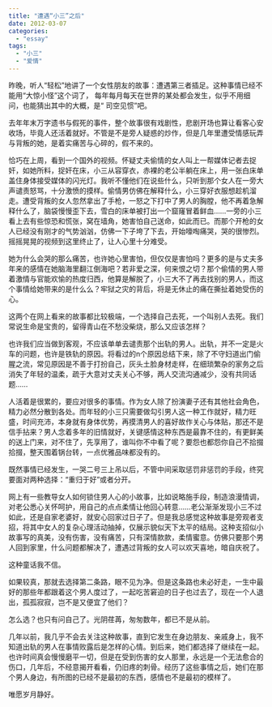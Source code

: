 ```yaml
---
title: "遭遇“小三”之后"
date: 2012-03-07
categories: 
  - "essay"
tags: 
  - "小三"
  - "爱情"
---
```


昨晚，听人“轻松”地讲了一个女性朋友的故事：遭遇第三者插足。这种事情已经不能用“大惊小怪”这个词了， 每年每月每天在世界的某处都会发生，似乎不用细问，也能猜出其中的大概，是“ 司空见惯”吧。

去年年末万字遗书与假死的事件，整个故事很有戏剧性，悲剧开场也算让看客心安收场，毕竟人还活着就好。不管是不是旁人疑惑的炒作，但是几年里遭受情感玩弄与背叛的她，是着实痛苦与心碎的，假不来的。

恰巧在上周，看到一个国外的视频。怀疑丈夫偷情的女人叫上一帮媒体记者去捉奸，如她所料，捉奸在床，小三从容穿衣，赤裸的老公半躺在床上，用一张白床单盖住身体接受媒体的闪光灯。我听不懂他们在说些什么，只听到那个女人在一旁大声谴责怒骂，十分激愤的摸样。偷情男仿佛在解释什么，小三穿好衣服想趁机溜走。遭受背叛的女人忽然拿出了手枪，一怒之下打中了男人的胸膛，他不再着急解释什么了，脑袋慢慢歪下去，雪白的床单被打出一个窟窿冒着鲜血……一旁的小三看上去有些惊恐和慌张，窝在墙角，她害怕自己送命，如此而已。而那个开枪的女人已经没有刚才的气势汹汹，仿佛一下子垮了下去，开始嚎啕痛哭，哭的很惨烈。摇摇晃晃的视频到这里终止了，让人心里十分难受。

她为什么会哭的那么痛苦，也许她心里害怕，但仅仅是害怕吗？更多的是与丈夫多年来的感情在她脑海里翻江倒海吧？若非爱之深，何来恨之切？那个偷情的男人带着激情与官能欢愉的热度归西，他算是解脱了，小三大不了再去找别的男人，而这个事情给她带来的是什么么？牢狱之灾的背后，将是无休止的痛在撕扯着她受伤的心。

这两个在网上看来的故事都比较极端，一个选择自己去死，一个叫别人去死。我们常说生命是宝贵的，留得青山在不愁没柴烧，那么又应该怎样？

也许我们应当做到客观，不应该单单去谴责那个出轨的男人。出轨，并不一定是火车的问题，也许是铁轨的原因。将看过的n个原因总结下来，除了不守妇道出门偷腥之流，常见原因是不善于打扮自己，灰头土脸身材走样，在细琐繁杂的家务之后消失了年轻的温柔，疏于大意对丈夫关心不够，两人交流沟通减少，没有共同话题……

人活着是很累的，要应对很多的事情。作为女人除了扮演妻子还有其他社会角色，精力必然分散到各处。而年轻的小三只需要做勾引男人这一种工作就好，精力旺盛，时间充沛，本身就有身体优势，再摸清男人的喜好故作关心与体贴，那还不是信手拈来？男人念着多年的旧情就好，关键感情这种东西是最靠不住的，有更鲜美的送上门来，对不住了，先享用了，谁叫你不中看了呢？要怨也都怨你自己不拾掇拾掇，整天围着锅台转，一点优雅品味都没有的。

既然事情已经发生，一哭二号三上吊以后，不管中间采取惩罚非惩罚的手段，终究要面对两种选择：“重归于好”或者分开。

网上有一些教导女人如何锁住男人心的小故事，比如说略施手段，制造浪漫情调，对老公悉心关怀呵护，用自己的点点柔情让他回心转意……老公渐渐发现小三不过如此，还是自家老婆好，就安心回家过日子了。但是我总感觉这种故事是旁观者支招，将其中女人的复杂心理活动抽掉，仅展示貌似天下太平的结局。这种支招似小故事写的真美，没有伤害，没有痛苦，只有深情款款，柔情蜜意。仿佛只要那个男人回到家里，什么问题都解决了，遭遇过背叛的女人可以欢天喜地，暗自庆祝了。

这种童话我不信。

如果较真，那就去选择第二条路，眼不见为净。但是这条路也未必好走，一生中最好的那些年都跟着这个男人度过了，一起吃苦窘迫的日子也过去了，现在一个人退出，孤孤寂寂，岂不是又便宜了他们？

怎么选？也只有问自己了。光阴荏苒，匆匆数年，都已不是从前。

几年以前，我几乎不会去关注这种故事，直到它发生在身边朋友、亲戚身上，我不知道出轨的男人在事情败露后是怎样的心情。到后来，她们都选择了继续在一起。也许时间真会慢慢磨平一切，但是在受到伤害的女人那里，永远是一个无法愈合的伤口，几年后，不经意揭开看看，仍旧疼的刺骨。经历了这些事情之后，她们在那个男人身边，有所图的已经不是最初的东西，感情也不是最初的模样了。

唯愿岁月静好。
